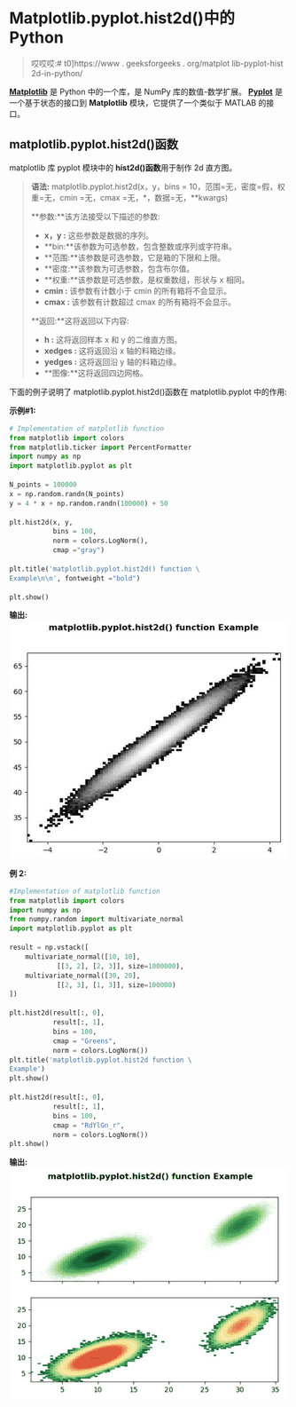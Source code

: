 # Matplotlib.pyplot.hist2d()中的 Python

> 哎哎哎:# t0]https://www . geeksforgeeks . org/matplot lib-pyplot-hist 2d-in-python/

**[Matplotlib](https://www.geeksforgeeks.org/python-introduction-matplotlib/)** 是 Python 中的一个库，是 NumPy 库的数值-数学扩展。 **[Pyplot](https://www.geeksforgeeks.org/pyplot-in-matplotlib/)** 是一个基于状态的接口到 **Matplotlib** 模块，它提供了一个类似于 MATLAB 的接口。

## matplotlib.pyplot.hist2d()函数

matplotlib 库 pyplot 模块中的 **hist2d()函数**用于制作 2d 直方图。

> **语法:** matplotlib.pyplot.hist2d(x，y，bins = 10，范围=无，密度=假，权重=无，cmin =无，cmax =无，\*，数据=无，\*\*kwargs)
> 
> **参数:**该方法接受以下描述的参数:
> 
> *   **x，y :** 这些参数是数据的序列。
> *   **bin:**该参数为可选参数，包含整数或序列或字符串。
> *   **范围:**该参数是可选参数，它是箱的下限和上限。
> *   **密度:**该参数为可选参数，包含布尔值。
> *   **权重:**该参数是可选参数，是权重数组，形状与 x 相同。
> *   **cmin :** 该参数有计数小于 cmin 的所有箱将不会显示。
> *   **cmax :** 该参数有计数超过 cmax 的所有箱将不会显示。
> 
> **返回:**这将返回以下内容:
> 
> *   **h :** 这将返回样本 x 和 y 的二维直方图。
> *   **xedges :** 这将返回沿 x 轴的料箱边缘。
> *   **yedges :** 这将返回沿 y 轴的料箱边缘。
> *   **图像:**这将返回四边网格。

下面的例子说明了 matplotlib.pyplot.hist2d()函数在 matplotlib.pyplot 中的作用:

**示例#1:**

```py
# Implementation of matplotlib function
from matplotlib import colors
from matplotlib.ticker import PercentFormatter
import numpy as np
import matplotlib.pyplot as plt

N_points = 100000
x = np.random.randn(N_points)
y = 4 * x + np.random.randn(100000) + 50

plt.hist2d(x, y,
           bins = 100, 
           norm = colors.LogNorm(), 
           cmap ="gray")

plt.title('matplotlib.pyplot.hist2d() function \
Example\n\n', fontweight ="bold")

plt.show()
```

**输出:**
![](img/33938c05259514a1ec59b219dedb4114.png)

**例 2:**

```py
#Implementation of matplotlib function
from matplotlib import colors
import numpy as np
from numpy.random import multivariate_normal
import matplotlib.pyplot as plt

result = np.vstack([
    multivariate_normal([10, 10],
            [[3, 2], [2, 3]], size=1000000),
    multivariate_normal([30, 20],
            [[2, 3], [1, 3]], size=100000)
])

plt.hist2d(result[:, 0],
           result[:, 1],
           bins = 100, 
           cmap = "Greens",
           norm = colors.LogNorm())
plt.title('matplotlib.pyplot.hist2d function \
Example')
plt.show()

plt.hist2d(result[:, 0], 
           result[:, 1],
           bins = 100, 
           cmap = "RdYlGn_r",
           norm = colors.LogNorm())
plt.show()
```

**输出:**
![](img/2a0be789652e1ef2b3151d80c08dd210.png)
